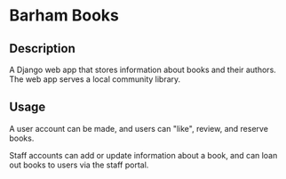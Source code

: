 # Barham Books

## Description

A Django web app that stores information about books and their authors. The web app serves a local community library.

## Usage

A user account can be made, and users can "like", review, and reserve books.

Staff accounts can add or update information about a book, and can loan out books to users via the staff portal.
